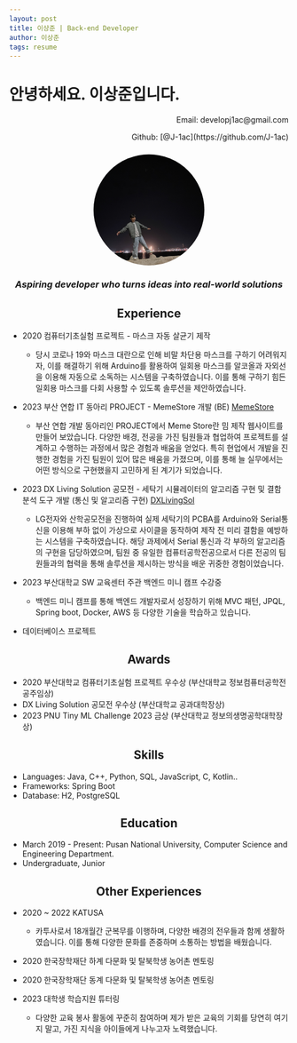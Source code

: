 ```yaml
---
layout: post
title: 이상준 | Back-end Developer
author: 이상준
tags: resume
---
```


# 안녕하세요. 이상준입니다.
<p style="text-align: right;">Email: developj1ac@gmail.com</p>
<p style="text-align: right;">Github: [@J-1ac](https://github.com/J-1ac)</p>

<h3 align="center">
  <img src="../images/profile.jpg" alt="프로필 사진" style="width: 200px; height: 200px; object-fit: cover; border-radius: 50%;"><br><br>
  <i>Aspiring developer who turns ideas into real-world solutions</i><br>
</h3>

<h2 align="center">
  <b>Experience</b><br>
</h2>

- 2020 컴퓨터기초실험 프로젝트 - 마스크 자동 살균기 제작
    - 당시 코로나 19와 마스크 대란으로 인해 비말 차단용 마스크를 구하기 어려워지자, 이를 해결하기 위해 Arduino를 활용하여 일회용 마스크를 알코올과 자외선을 이용해 자동으로 소독하는 시스템을 구축하였습니다. 이를 통해 구하기 힘든 일회용 마스크를 다회 사용할 수 있도록 솔루션을 제안하였습니다.

- 2023 부산 연합 IT 동아리 PROJECT - MemeStore 개발 (BE) [MemeStore](https://github.com/WebPHub/MemeStore) 
    - 부산 연합 개발 동아리인 PROJECT에서 Meme Store란 밈 제작 웹사이트를 만들어 보았습니다. 다양한 배경, 전공을 가진 팀원들과 협업하여 프로젝트를 설계하고 수행하는 과정에서 많은 경험과 배움을 얻었다. 특히 현업에서 개발을 진행한 경험을 가진 팀원이 있어 많은 배움을 가졌으며, 이를 통해 늘 실무에서는 어떤 방식으로 구현했을지 고민하게 된 계기가 되었습니다.

- 2023 DX Living Solution 공모전 - 세탁기 시뮬레이터의 알고리즘 구현 및 결함 분석 도구 개발 (통신 및 알고리즘 구현) [DXLivingSol](https://github.com/J-1ac/DXLivingSol)
    - LG전자와 산학공모전을 진행하여 실제 세탁기의 PCBA를 Arduino와 Serial통신을 이용해 부하 없이 가상으로 사이클을 동작하여 제작 전 미리 결함을 예방하는 시스템을 구축하였습니다. 해당 과제에서 Serial 통신과 각 부하의 알고리즘의 구현을 담당하였으며, 팀원 중 유일한 컴퓨터공학전공으로서 다른 전공의 팀원들과의 협력을 통해 솔루션을 제시하는 방식을 배운 귀중한 경험이었습니다.

- 2023 부산대학교 SW 교육센터 주관 백엔드 미니 캠프 수강중 
    - 백엔드 미니 캠프를 통해 백엔드 개발자로서 성장하기 위해 MVC 패턴, JPQL, Spring boot, Docker, AWS 등 다양한 기술을 학습하고 있습니다.

- 데이터베이스 프로젝트 

<h2 align="center">
  <b>Awards</b><br>
</h2>

- 2020 부산대학교 컴퓨터기초실험 프로젝트 우수상 (부산대학교 정보컴퓨터공학전공주임상)
- DX Living Solution 공모전 우수상 (부산대학교 공과대학장상)
- 2023 PNU Tiny ML Challenge 2023 금상 (부산대학교 정보의생명공학대학장상)

<h2 align="center">
  <b>Skills</b><br>
</h2>

- Languages: Java, C++, Python, SQL, JavaScript, C, Kotlin..
- Frameworks: Spring Boot
- Database: H2, PostgreSQL

<h2 align="center">
  <b>Education</b><br>
</h2>

- March 2019 - Present: Pusan National University, Computer Science and Engineering Department.
- Undergraduate, Junior

<h2 align="center">
  <b>Other Experiences</b><br>
</h2>

- 2020 ~ 2022 KATUSA
    - 카투사로서 18개월간 군복무를 이행하며, 다양한 배경의 전우들과 함께 생활하였습니다. 이를 통해 다양한 문화를 존중하며 소통하는 방법을 배웠습니다.

- 2020 한국장학재단 하계 다문화 및 탈북학생 농어촌 멘토링
- 2020 한국장학재단 동계 다문화 및 탈북학생 농어촌 멘토링
- 2023 대학생 학습지원 튜터링
    - 다양한 교육 봉사 활동에 꾸준히 참여하며 제가 받은 교육의 기회를 당연히 여기지 말고, 가진 지식을 아이들에게 나누고자 노력했습니다. 
